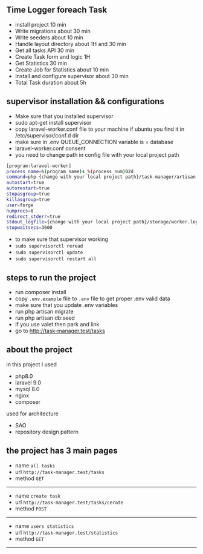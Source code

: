 ## Time Logger foreach Task
- install project 10 min
- Write migrations about 30 min
- Write seeders about 10 min
- Handle layout directory about 1H and 30 min
- Get all tasks API 30 min
- Create Task form and logic 1H
- Get Statistics 30 min
- Create Job for Statistics about 10 min
- Install and configure supervisor about 30 min
- Total Task duration about 5h

## supervisor installation && configurations

- Make sure that you installed supervisor 
- sudo apt-get install supervisor
- copy laravel-worker.conf file to your machine if ubuntu you find it in /etc/supervisor/conf.d dir
- make sure in .env QUEUE_CONNECTION  variable is = database
- laravel-worker.conf consent
- you need to change path in config file with your local project path
```bash 
[program:laravel-worker]
process_name=%(program_name)s_%(process_num)02d
command=php {change with your local project path}/task-manager/artisan queue:work --sleep=3 --tries=3 --max-time=3600
autostart=true
autorestart=true
stopasgroup=true
killasgroup=true
user=forge
numprocs=8
redirect_stderr=true
stdout_logfile={change with your local project path}/storage/worker.log
stopwaitsecs=3600 
```
- to make sure that supervisor working
- `sudo supervisorctl reread`
- `sudo supervisorctl update`
- `sudo supervisorctl restart all`


## steps to run the project


- run composer install
- copy `.env.example` file to `.env` file to get proper .env valid data
- make sure that you update .env variables
- run php artisan migrate
- run php artisan db:seed
- if you use valet then park and link 
- go to http://task-manager.test/tasks

## about the project
in this project I used
- php8.0
- laravel 9.0
- mysql 8.0
- nginx
- composer

used for architecture
- SAO
- repository design pattern

the project has 3 main pages
--------------------------------------
- name `all tasks`
- url `http://task-manager.test/tasks`
- method `GET`
-----------------------------------------
- name `create task`
- url `http://task-manager.test/tasks/cerate`
- method `POST`
-----------------------------------------
- name `users statistics`
- url `http://task-manager.test/statistics`
- method `GET`
-----------------------------------------
